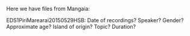 Here we have files from Mangaia:

EDS1PiriMarearai20150529HSB: Date of recordings? Speaker? Gender? Approximate age? Island of origin? Topic? Duration?
